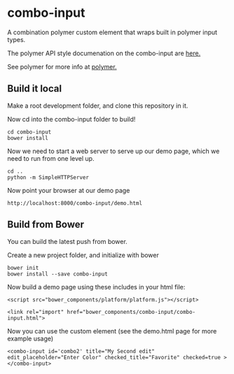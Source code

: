 combo-input
============

A combination polymer custom element that wraps built in polymer input types.

The polymer API style documenation on the combo-input are [here.](http://kwokoek.github.io/combo-input/components/combo-input/)

See polymer for more info at [polymer.](https://www.polymer-project.org/)

## Build it local

Make a root development folder, and clone this repository in it.

Now cd into the combo-input folder to build!

```
cd combo-input
bower install
```

Now we need to start a web server to serve up our demo page, which we need to run from one level up.

```
cd ..
python -m SimpleHTTPServer
```

Now point your browser at our demo page

`http://localhost:8000/combo-input/demo.html`


## Build from Bower
You can build the latest push from bower.

Create a new project folder, and initialize with bower

```
bower init
bower install --save combo-input
```

Now build a demo page using these includes in your html file:

`<script src="bower_components/platform/platform.js"></script>`

`<link rel="import" href="bower_components/combo-input/combo-input.html">`

Now you can use the custom element (see the demo.html page for more example usage)

`<combo-input id='combo2' title="My Second edit" edit_placeholder="Enter Color" checked_title="Favorite" checked=true ></combo-input>`



